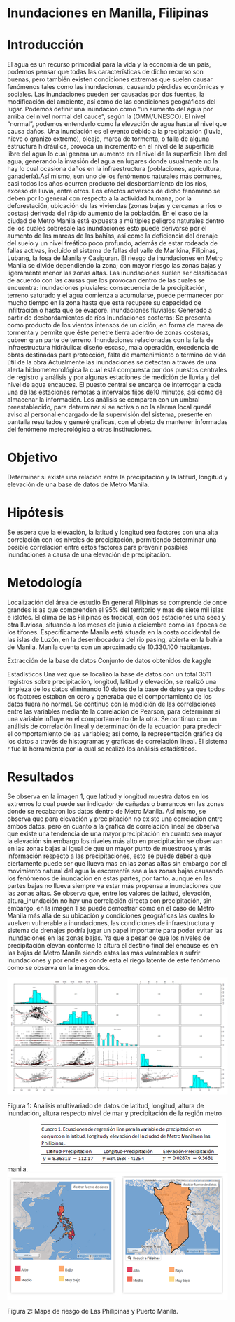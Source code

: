 # Inundaciones en Manilla, Filipinas

# Introducción


El agua es un recurso primordial para la vida y la economía de un país, podemos pensar que todas las características de dicho recurso son buenas, pero también existen condiciones extremas que suelen causar fenómenos tales como las inundaciones, causando pérdidas económicas y sociales.
Las inundaciones pueden ser causadas por dos fuentes, la modificación del ambiente, así como de las condiciones geográficas del lugar. Podemos definir una inundación como “un aumento del agua por arriba del nivel normal del cauce”, según la (OMM/UNESCO). El nivel “normal”, podemos entenderlo como la elevación de agua hasta el nivel que causa daños. Una inundación es el evento debido a la precipitación (lluvia, nieve o granizo extremo), oleaje, marea de tormenta, o falla de alguna estructura hidráulica, provoca un incremento en el nivel de la superficie libre del agua lo cual genera un aumento en el nivel de la superficie libre del agua, generando la invasión del agua en lugares donde usualmente no la hay lo cual ocasiona daños en la infraestructura (poblaciones, agricultura, ganadería).Así mismo, son uno de los fenómenos naturales más comunes, casi todos los años ocurren producto del desbordamiento de los ríos, exceso de lluvia, entre otros. Los efectos adversos de dicho fenómeno se deben por lo general con respecto a la actividad humana, por la deforestación, ubicación de las viviendas (zonas bajas y cercanas a ríos o costas) derivada del rápido aumento de la población.
En el caso de la ciudad de Metro Manila está expuesta a múltiples peligros naturales dentro de los cuales sobresale las inundaciones esto puede derivarse por el aumento de las mareas de las bahías, así como la deficiencia del drenaje del suelo y un nivel freático poco profundo, además de estar rodeada de fallas activas, incluido el sistema de fallas del valle de Marikina, Filipinas, Lubang, la fosa de Manila y Casiguran. El riesgo de inundaciones en Metro Manila se divide dependiendo la zona; con mayor riesgo las zonas bajas y ligeramente menor las zonas altas.
Las inundaciones suelen ser clasificadas de acuerdo con las causas que los provocan dentro de las cuales se encuentra:
Inundaciones pluviales: consecuencia de la precipitación, terreno saturado y el agua comienza a acumularse, puede permanecer por mucho tiempo en la zona hasta que esta recupere su capacidad de infiltración o hasta que se evapore.
inundaciones fluviales: Generado a partir de desbordamientos de ríos
Inundaciones costeras: Se presenta como producto de los vientos intensos de un ciclón, en forma de marea de tormenta y permite que éste penetre tierra adentro de zonas costeras, cubren gran parte de terreno.
Inundaciones relacionadas con la falla de infraestructura hidráulica: diseño escaso, mala operación, excedencia de obras destinadas para protección, falta de mantenimiento o término de vida útil de la obra
Actualmente las inundaciones se detectan a través de una alerta hidrometeorológica la cual está compuesta por dos puestos centrales de registro y análisis y por algunas estaciones de medición de lluvia y del nivel de agua encauces. El puesto central se encarga de interrogar a cada una de las estaciones remotas a intervalos fijos de10 minutos, así como de almacenar la información. Los análisis se comparan con un umbral preestablecido, para determinar si se activa o no la alarma local quedé aviso al personal encargado de la supervisión del sistema, presente en pantalla resultados y generé gráficas, con el objeto de mantener informadas del fenómeno meteorológico a otras instituciones.


# Objetivo
Determinar si existe una relación entre la precipitación y la latitud, longitud y elevación de una base de datos de Metro Manila.

# Hipótesis
Se espera que la elevación, la latitud y longitud sea factores con una alta correlación con los niveles de precipitación, permitiendo determinar una posible correlación entre estos factores para prevenir posibles inundaciones a causa de una elevación de precipitación.

# Metodología 
Localización del área de estudio 
En general Filipinas se comprende de once grandes islas que comprenden el 95% del territorio y mas de siete mil islas e islotes. El clima de las Filipinas es tropical, con dos estaciones una seca y  otra lluviosa, situando a los meses de junio a diciembre como las épocas de los tifones. Específicamente Manila está situada en la costa occidental de las islas de Luzón, en la desembocadura del rio pasing, abierta en la bahía de Manila. Manila cuenta con un aproximado de 10.330.100 habitantes.

Extracción de la base de datos 
Conjunto de datos obtenidos de kaggle

Estadísticos 
Una vez que se localizo la base de datos con un total 3511  registros sobre precipitación, longitud, latitud y elevación, se realizó una limpieza de los datos eliminando 10 datos de la base de datos ya que todos los factores estaban en cero y generaba que el comportamiento de los datos fuera no normal. Se continuo con la medición de las correlaciones entre las variables mediante la correlación de Pearson, para determinar si una variable influye en el comportamiento de la otra. Se continuo con un análisis de correlación lineal y determinación de la ecuación para predecir el comportamiento de las variables; así como, la representación gráfica de los datos a través de histogramas y graficas de correlación lineal. El sistema r fue la herramienta por la cual se realizó los análisis estadísticos.

# Resultados 
Se observa en la imagen 1, que latitud y longitud muestra datos en los extremos lo cual puede ser indicador de cañadas o barrancos en las zonas donde se recabaron los datos dentro de Metro Manila. Así mismo, se observa que para elevación y precipitación no existe una correlación entre ambos datos, pero en cuanto a la gráfica de correlación lineal  se observa que existe una tendencia de una mayor precipitación en cuanto sea mayor la elevación sin embargo los niveles más alto en precipitación se observan en las zonas bajas al igual de que un mayor punto de muestreos y más información respecto a las precipitaciones, esto se puede deber a que ciertamente puede ser que llueva mas en las zonas altas sin embargo por el movimiento natural del agua la escorrentía sea a las zonas bajas causando los fenómenos de inundación en estas partes, por tanto, aunque en las partes bajas no llueva siempre va estar más propensa a inundaciones que las zonas altas. 
Se observa que, entre los valores de latitud, elevación, altura_inundación no hay una correlación directa con precipitación, sin embargo, en la imagen 1 se puede demostrar como en el caso de Metro Manila más allá de su ubicación y condiciones geográficas las cuales lo vuelven vulnerable a inundaciones, las condiciones de infraestructura y sistema de drenajes podría jugar un papel importante para poder evitar las inundaciones en las zonas bajas. Ya que a pesar de que los niveles de precipitación elevan conforme la altura el destino final del encause es en las bajas de Metro Manila siendo estas las más vulnerables a sufrir inundaciones y por ende es donde esta el riego latente de este fenómeno como se observa en la imagen dos. 


![github-small](Images/plot_zoom.png)

Figura 1: Análisis multivariado de datos de latitud, longitud, altura de inundación, altura respecto nivel de mar y precipitación de la región metro manila.
![github-small](Images/cuadro1.png)
![github-small](Images/manila.png)

Figura 2: Mapa de riesgo de Las Philipinas y Puerto Manila.




